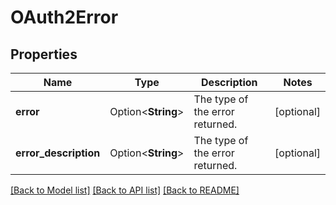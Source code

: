 # OAuth2Error

## Properties

Name | Type | Description | Notes
------------ | ------------- | ------------- | -------------
**error** | Option<**String**> | The type of the error returned. | [optional]
**error_description** | Option<**String**> | The type of the error returned. | [optional]

[[Back to Model list]](../README.md#documentation-for-models) [[Back to API list]](../README.md#documentation-for-api-endpoints) [[Back to README]](../README.md)


